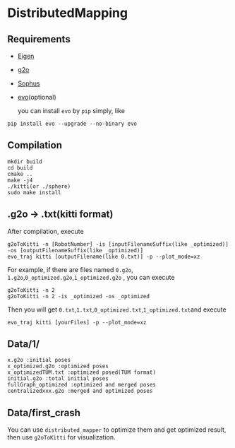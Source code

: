 # DistributedMapping

## Requirements
* [Eigen](http://eigen.tuxfamily.org)

* [g2o](https://github.com/RainerKuemmerle/g2o)

* [Sophus](https://github.com/strasdat/Sophus)

* [evo](https://github.com/MichaelGrupp/evo)(optional)

  you can install `evo` by `pip` simply, like
```
pip install evo --upgrade --no-binary evo
```


## Compilation
```
mkdir build
cd build
cmake ..
make -j4
./kitti(or ./sphere)
sudo make install 
```

##  .g2o -> .txt(kitti format)
After compilation, execute 
```
g2oToKitti -n [RobotNumber] -is [inputFilenameSuffix(like _optimized)] -os [outputFilenameSuffix(like _optimized)]
evo_traj kitti [outputFilename(like 0.txt)] -p --plot_mode=xz
```

For example, if there are files named `0.g2o`, `1.g2o`,`0_optimized.g2o`,`1_optimized.g2o` , you can execute

```
g2oToKitti -n 2 
g2oToKitti -n 2 -is _optimized -os _optimized
```
Then you will get `0.txt`,`1.txt`,`0_optimized.txt`,`1_optimized.txt`and execute
```
evo_traj kitti [yourFiles] -p --plot_mode=xz
```

## Data/1/

```
x.g2o :initial poses
x_optimized.g2o :optimized poses
x_optimizedTUM.txt :optimized posed(TUM format)
initial.g2o	:total initial poses
fullGraph_optimized :optimized and merged poses
centralizedxxx.g2o :merged and optimized poses
```
## Data/first_crash
You can use `distributed_mapper` to optimize them and get optimized result, then use `g2oToKitti` for visualization.